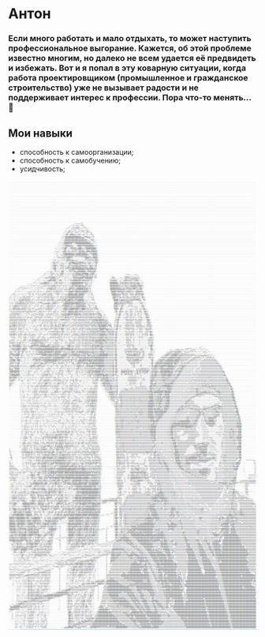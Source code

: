 # Антон
### Если много работать и мало отдыхать, то может наступить профессиональное выгорание. Кажется, об этой проблеме известно многим, но далеко не всем удается её предвидеть и избежать. Вот и я попал в эту коварную ситуации, когда работа проектировщиком (промышленное и гражданское строительство) уже не вызывает радости и не поддерживает интерес к профессии. Пора что-то менять... :construction_worker:

## Мои навыки
* способность к самоорганизации;
* способность к самобучению;
* усидчивость;

![My own picture](https://github.com/VeymaRS/course_project_GIT/blob/master/img/My%20picture.JPG?raw=true)